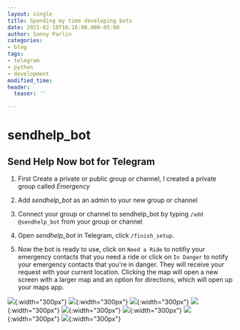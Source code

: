 ```yaml
---
layout: single
title: Spending my time developing bots
date: 2021-02-10T16:16:00.000-05:00
author: Sonny Parlin
categories:
- blog
tags:
- telegram
- python
- development
modified_time: 
header:
  teaser: ''

---
```

# sendhelp_bot

## Send Help Now bot for Telegram

1. First Create a private or public group or channel, I created a private group called *Emergency*

2. Add *sendhelp_bot* as an admin to your new group or channel

3. Connect your group or channel to sendhelp_bot by typing `/add @sendhelp_bot` from your group or channel

4. Open *sendhelp_bot* in Telegram, click `/finish_setup`.

5. Now the bot is ready to use, click on `Need a Ride` to notifiy your emergency contacts that you need a ride or click
on `In Danger` to notify your emergency contacts that you're in danger. They will receive your request with your current location. Clicking
the map will open a new screen with a larger map and an option for directions, which will open up your maps app.

![](https://i.imgur.com/Rl5Td7O.png){:width="300px"} ![](https://i.imgur.com/WdvbKbc.png){:width="300px"} ![](https://i.imgur.com/wkQAE5Q.png){:width="300px"} ![](https://i.imgur.com/a01WEm0.png){:width="300px"} ![](https://i.imgur.com/T3Wlnwr.png){:width="300px"} ![](https://i.imgur.com/mjDHIkZ.png){:width="300px"} ![](https://i.imgur.com/XbelsVj.png){:width="300px"} ![](https://i.imgur.com/xpRCjbW.png){:width="300px"}